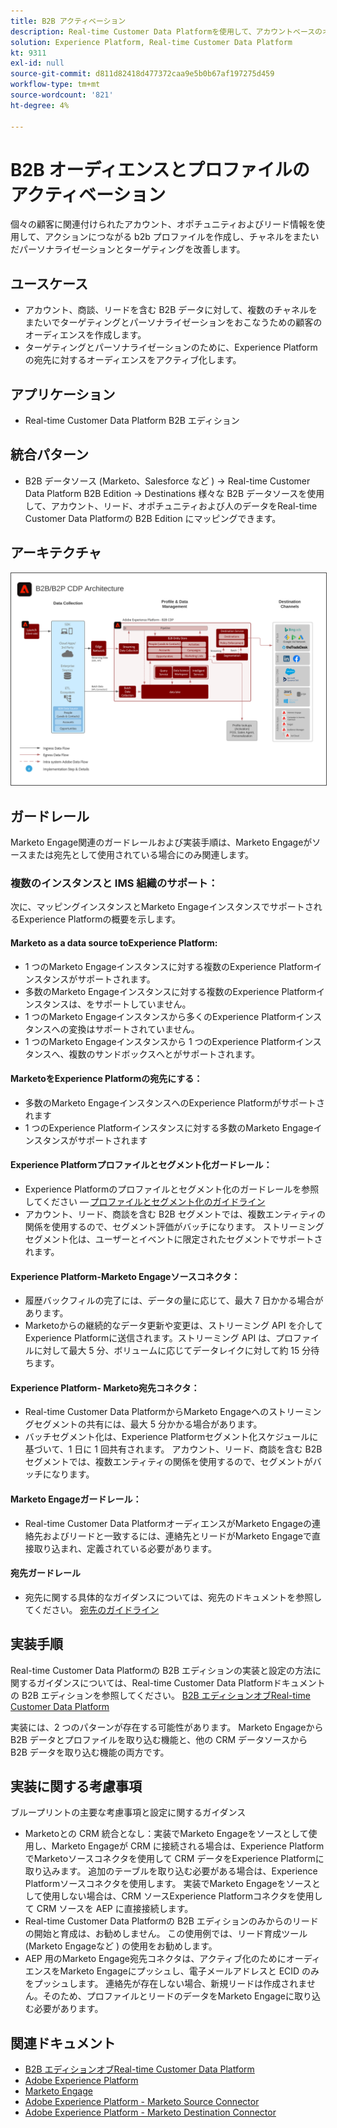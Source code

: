 ```yaml
---
title: B2B アクティベーション
description: Real-time Customer Data Platformを使用して、アカウントベースのオーディエンスとプロファイル中心の顧客エクスペリエンスを提供し​ます。
solution: Experience Platform, Real-time Customer Data Platform
kt: 9311
exl-id: null
source-git-commit: d811d82418d477372caa9e5b0b67af197275d459
workflow-type: tm+mt
source-wordcount: '821'
ht-degree: 4%

---
```


# B2B オーディエンスとプロファイルのアクティベーション

個々の顧客に関連付けられたアカウント、オポチュニティおよびリード情報を使用して、アクションにつながる b2b プロファイルを作成し、チャネルをまたいだパーソナライゼーションとターゲティングを改善します。

## ユースケース

* アカウント、商談、リードを含む B2B データに対して、複数のチャネルをまたいでターゲティングとパーソナライゼーションをおこなうための顧客のオーディエンスを作成します。
* ターゲティングとパーソナライゼーションのために、Experience Platformの宛先に対するオーディエンスをアクティブ化します。

## アプリケーション

* Real-time Customer Data Platform B2B エディション

## 統合パターン

* B2B データソース (Marketo、Salesforce など ) -> Real-time Customer Data Platform B2B Edition -> Destinations 様々な B2B データソースを使用して、アカウント、リード、オポチュニティおよび人のデータをReal-time Customer Data Platformの B2B Edition にマッピングできます。

## アーキテクチャ

<img src="assets/b2b-activation.svg" alt="B2B アクティベーションブループリントの参照アーキテクチャ" style="border:1px solid #4a4a4a" />
<br>

## ガードレール

Marketo Engage関連のガードレールおよび実装手順は、Marketo Engageがソースまたは宛先として使用されている場合にのみ関連します。

### 複数のインスタンスと IMS 組織のサポート：

次に、マッピングインスタンスとMarketo EngageインスタンスでサポートされるExperience Platformの概要を示します。

#### Marketo as a data source toExperience Platform:

* 1 つのMarketo Engageインスタンスに対する複数のExperience Platformインスタンスがサポートされます。
* 多数のMarketo Engageインスタンスに対する複数のExperience Platformインスタンスは、をサポートしていません。
* 1 つのMarketo Engageインスタンスから多くのExperience Platformインスタンスへの変換はサポートされていません。
* 1 つのMarketo Engageインスタンスから 1 つのExperience Platformインスタンスへ、複数のサンドボックスへとがサポートされます。

#### MarketoをExperience Platformの宛先にする：

* 多数のMarketo EngageインスタンスへのExperience Platformがサポートされます
* 1 つのExperience Platformインスタンスに対する多数のMarketo Engageインスタンスがサポートされます

#### Experience Platformプロファイルとセグメント化ガードレール：

* Experience Platformのプロファイルとセグメント化のガードレールを参照してください — [プロファイルとセグメント化のガイドライン](https://experienceleague.adobe.com/docs/experience-platform/profile/guardrails.html?lang=ja)
* アカウント、リード、商談を含む B2B セグメントでは、複数エンティティの関係を使用するので、セグメント評価がバッチになります。 ストリーミングセグメント化は、ユーザーとイベントに限定されたセグメントでサポートされます。

#### Experience Platform-Marketo Engageソースコネクタ：

* 履歴バックフィルの完了には、データの量に応じて、最大 7 日かかる場合があります。
* Marketoからの継続的なデータ更新や変更は、ストリーミング API を介してExperience Platformに送信されます。ストリーミング API は、プロファイルに対して最大 5 分、ボリュームに応じてデータレイクに対して約 15 分待ちます。

#### Experience Platform- Marketo宛先コネクタ：

* Real-time Customer Data PlatformからMarketo Engageへのストリーミングセグメントの共有には、最大 5 分かかる場合があります。
* バッチセグメント化は、Experience Platformセグメント化スケジュールに基づいて、1 日に 1 回共有されます。 アカウント、リード、商談を含む B2B セグメントでは、複数エンティティの関係を使用するので、セグメントがバッチになります。

#### Marketo Engageガードレール：

* Real-time Customer Data PlatformオーディエンスがMarketo Engageの連絡先およびリードと一致するには、連絡先とリードがMarketo Engageで直接取り込まれ、定義されている必要があります。

#### 宛先ガードレール

* 宛先に関する具体的なガイダンスについては、宛先のドキュメントを参照してください。 [宛先のガイドライン](https://experienceleague.adobe.com/docs/experience-platform/destinations/home.html?lang=en)


## 実装手順

Real-time Customer Data Platformの B2B エディションの実装と設定の方法に関するガイダンスについては、Real-time Customer Data Platformドキュメントの B2B エディションを参照してください。 [B2B エディションオブReal-time Customer Data Platform](https://experienceleague.adobe.com/docs/experience-platform/rtcdp/b2b-overview.html?lang=en)

実装には、2 つのパターンが存在する可能性があります。 Marketo Engageから B2B データとプロファイルを取り込む機能と、他の CRM データソースから B2B データを取り込む機能の両方です。

## 実装に関する考慮事項

ブループリントの主要な考慮事項と設定に関するガイダンス

* Marketoとの CRM 統合となし：実装でMarketo Engageをソースとして使用し、Marketo Engageが CRM に接続される場合は、Experience PlatformでMarketoソースコネクタを使用して CRM データをExperience Platformに取り込みます。 追加のテーブルを取り込む必要がある場合は、Experience Platformソースコネクタを使用します。 実装でMarketo Engageをソースとして使用しない場合は、CRM ソースExperience Platformコネクタを使用して CRM ソースを AEP に直接接続します。
* Real-time Customer Data Platformの B2B エディションのみからのリードの開始と育成は、お勧めしません。 この使用例では、リード育成ツール (Marketo Engageなど ) の使用をお勧めします。
* AEP 用のMarketo Engage宛先コネクタは、アクティブ化のためにオーディエンスをMarketo Engageにプッシュし、電子メールアドレスと ECID のみをプッシュします。 連絡先が存在しない場合、新規リードは作成されません。そのため、プロファイルとリードのデータをMarketo Engageに取り込む必要があります。

## 関連ドキュメント

* [B2B エディションオブReal-time Customer Data Platform](https://experienceleague.adobe.com/docs/experience-platform/rtcdp/b2b-overview.html?lang=en)
* [Adobe Experience Platform](https://experienceleague.adobe.com/docs/experience-platform.html?lang=ja)
* [Marketo Engage](https://experienceleague.adobe.com/docs/marketo/using/home.html?lang=en)
* [Adobe Experience Platform - Marketo Source Connector](https://experienceleague.adobe.com/docs/experience-platform/sources/connectors/adobe-applications/marketo/marketo.html?lang=ja)
* [Adobe Experience Platform - Marketo Destination Connector](https://experienceleague.adobe.com/docs/marketo/using/product-docs/core-marketo-concepts/smart-lists-and-static-lists/static-lists/push-an-adobe-experience-cloud-segment-to-a-marketo-static-list.html?lang=en)